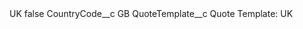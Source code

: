<?xml version="1.0" encoding="UTF-8"?>
<CustomMetadata xmlns="http://soap.sforce.com/2006/04/metadata" xmlns:xsi="http://www.w3.org/2001/XMLSchema-instance" xmlns:xsd="http://www.w3.org/2001/XMLSchema">
    <label>UK</label>
    <protected>false</protected>
    <values>
        <field>CountryCode__c</field>
        <value xsi:type="xsd:string">GB</value>
    </values>
    <values>
        <field>QuoteTemplate__c</field>
        <value xsi:type="xsd:string">Quote Template: UK</value>
    </values>
</CustomMetadata>
